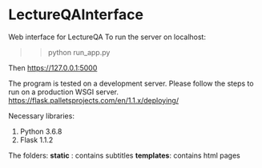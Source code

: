 # LectureQAInterface
Web interface for LectureQA
To run the server on localhost:
  >> python run_app.py

Then
  https://127.0.0.1:5000

The program is tested on a development server.
Please follow the steps to run on a production WSGI server.
https://flask.palletsprojects.com/en/1.1.x/deploying/ 

Necessary libraries:
   1. Python 3.6.8
   2. Flask 1.1.2
  
The folders:
  __static__ :  contains subtitles
  __templates__: contains html pages 


